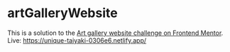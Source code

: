 # artGalleryWebsite

This is a solution to the [Art gallery website challenge on Frontend Mentor](https://www.frontendmentor.io/challenges/art-gallery-website-yVdrZlxyA). <br>
Live: https://unique-taiyaki-0306e6.netlify.app/

